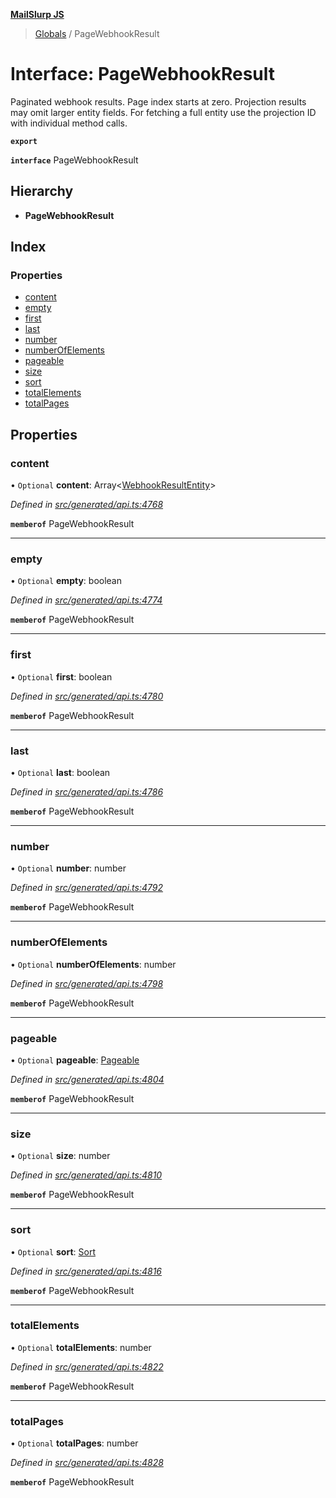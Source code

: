 **[MailSlurp JS](../README.md)**

> [Globals](../README.md) / PageWebhookResult

# Interface: PageWebhookResult

Paginated webhook results. Page index starts at zero. Projection results may omit larger entity fields. For fetching a full entity use the projection ID with individual method calls.

**`export`** 

**`interface`** PageWebhookResult

## Hierarchy

* **PageWebhookResult**

## Index

### Properties

* [content](pagewebhookresult.md#content)
* [empty](pagewebhookresult.md#empty)
* [first](pagewebhookresult.md#first)
* [last](pagewebhookresult.md#last)
* [number](pagewebhookresult.md#number)
* [numberOfElements](pagewebhookresult.md#numberofelements)
* [pageable](pagewebhookresult.md#pageable)
* [size](pagewebhookresult.md#size)
* [sort](pagewebhookresult.md#sort)
* [totalElements](pagewebhookresult.md#totalelements)
* [totalPages](pagewebhookresult.md#totalpages)

## Properties

### content

• `Optional` **content**: Array\<[WebhookResultEntity](../modules/webhookresultentity.md)>

*Defined in [src/generated/api.ts:4768](https://github.com/mailslurp/mailslurp-client/blob/cce5bf2/src/generated/api.ts#L4768)*

**`memberof`** PageWebhookResult

___

### empty

• `Optional` **empty**: boolean

*Defined in [src/generated/api.ts:4774](https://github.com/mailslurp/mailslurp-client/blob/cce5bf2/src/generated/api.ts#L4774)*

**`memberof`** PageWebhookResult

___

### first

• `Optional` **first**: boolean

*Defined in [src/generated/api.ts:4780](https://github.com/mailslurp/mailslurp-client/blob/cce5bf2/src/generated/api.ts#L4780)*

**`memberof`** PageWebhookResult

___

### last

• `Optional` **last**: boolean

*Defined in [src/generated/api.ts:4786](https://github.com/mailslurp/mailslurp-client/blob/cce5bf2/src/generated/api.ts#L4786)*

**`memberof`** PageWebhookResult

___

### number

• `Optional` **number**: number

*Defined in [src/generated/api.ts:4792](https://github.com/mailslurp/mailslurp-client/blob/cce5bf2/src/generated/api.ts#L4792)*

**`memberof`** PageWebhookResult

___

### numberOfElements

• `Optional` **numberOfElements**: number

*Defined in [src/generated/api.ts:4798](https://github.com/mailslurp/mailslurp-client/blob/cce5bf2/src/generated/api.ts#L4798)*

**`memberof`** PageWebhookResult

___

### pageable

• `Optional` **pageable**: [Pageable](pageable.md)

*Defined in [src/generated/api.ts:4804](https://github.com/mailslurp/mailslurp-client/blob/cce5bf2/src/generated/api.ts#L4804)*

**`memberof`** PageWebhookResult

___

### size

• `Optional` **size**: number

*Defined in [src/generated/api.ts:4810](https://github.com/mailslurp/mailslurp-client/blob/cce5bf2/src/generated/api.ts#L4810)*

**`memberof`** PageWebhookResult

___

### sort

• `Optional` **sort**: [Sort](sort.md)

*Defined in [src/generated/api.ts:4816](https://github.com/mailslurp/mailslurp-client/blob/cce5bf2/src/generated/api.ts#L4816)*

**`memberof`** PageWebhookResult

___

### totalElements

• `Optional` **totalElements**: number

*Defined in [src/generated/api.ts:4822](https://github.com/mailslurp/mailslurp-client/blob/cce5bf2/src/generated/api.ts#L4822)*

**`memberof`** PageWebhookResult

___

### totalPages

• `Optional` **totalPages**: number

*Defined in [src/generated/api.ts:4828](https://github.com/mailslurp/mailslurp-client/blob/cce5bf2/src/generated/api.ts#L4828)*

**`memberof`** PageWebhookResult
